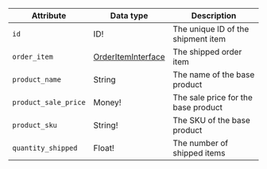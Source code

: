 Attribute | Data type | Description
--- | --- | ---
`id` | ID! | The unique ID of the shipment item
`order_item`| [OrderItemInterface]({{page.baseurl}}/graphql/interfaces/order-item-interface.html) | The shipped order item
`product_name` | String | The name of the base product
`product_sale_price` | Money! | The sale price for the base product
`product_sku` | String! | The SKU of the base product
`quantity_shipped` | Float! | The number of shipped items
